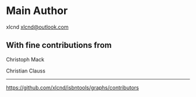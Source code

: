 
Main Author
===========

xlcnd xlcnd@outlook.com




With fine contributions from
----------------------------

Christoph Mack

Christian Clauss







---
https://github.com/xlcnd/isbntools/graphs/contributors

